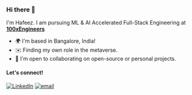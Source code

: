 ### Hi there 👋

I'm Hafeez.
I am pursuing ML & AI Accelerated Full-Stack Engineering at [**100xEngineers**](https://100xengineers.com/)

* 🌍  I'm based in Bangalore, India!
* ✉️  Finding my own role in the metaverse.
* 🤝  I'm open to collaborating on open-source or personal projects.
  
 #### Let's connect!
[<img alt="LinkedIn" src="https://img.shields.io/badge/LinkedIn-%230E76A8.svg?&style=for-the-badge&logo=LinkedIn&logoColor=white" />](https://linkedin.com/in/hafeezhmha)
[<img alt="email" src="https://img.shields.io/badge/Gmail-D14836?style=for-the-badge&logo=gmail&logoColor=white"/>](mailto:hafeezhmha629@gmail.com)
